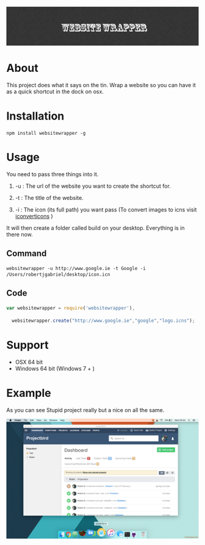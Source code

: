 
![alt text](assets/readme.png "Firebase Yeti")
# About
This project does what it says on the tin. Wrap a website so you can have it as a quick shortcut in the dock on osx.

# Installation

```shell
npm install websitewrapper -g
```

# Usage
You need to pass three things into it.

1. -u :  The url of the website you want to create the shortcut for.

2. -t : The title of the website.

3. -i : The icon (its full path) you want pass (To convert images to icns visit [iconverticons](https://cloudconvert.com/png-to-icns) )

It will then create a folder called build on your desktop. Everything is in there now.

## Command
```shell
websitewrapper -u http://www.google.ie -t Google -i /Users/robertjgabriel/desktop/icon.icn
```


## Code
```javascript
var websitewrapper = require('websitewrapper'),

  websitewrapper.create("http://www.google.ie","google","logo.icns");

```

# Support
- OSX 64 bit
- Windows 64 bit (Windows 7 + )

# Example
As you can see
Stupid project really but a nice on all the same.

![alt text](assets/example.png "Example Website Wrapper")
